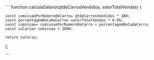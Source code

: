 ˋˋˋ
function calculaSalario(qtdeCarrosVendidos, valorTotalVendas) {
 
    const comissaoPorNumeroDeCarro= qtdeCarrosVendidos * 100; 
    const porcentagemDeCadaCarro= valorTotalVendas * 0.05;
    const comissao= comissaoPorNumeroDeCarro + porcentagemDeCadaCarro;
    const salario= comissao + 2000;
     
    return salario;
};

ˋˋˋ
